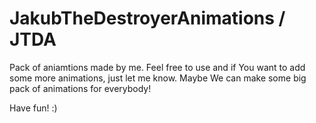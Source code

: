# JakubTheDestroyerAnimations / JTDA
Pack of aniamtions made by me. Feel free to use and if You want to add some more animations, just let me know. Maybe We can make some big pack of animations for everybody!

Have fun! :)
